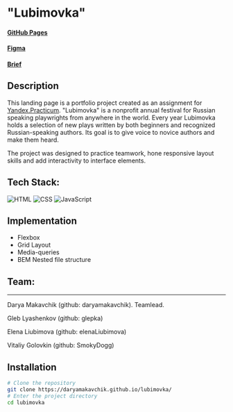 # "Lubimovka" # 

#### [GitHub Pages](https://daryamakavchik.github.io/lubimovka/)
#### [Figma](https://www.figma.com/file/DEeW2FE3pJiQ407zqx4C9B/Lubimovka?type=design&node-id=0-1&mode=design&t=VUfoTzCNnLYc7mOG-0) 
#### [Brief](https://www.notion.so/pr-page-e5b5de2020da43f6a708b5e01f650bd8)

## Description
This landing page is a portfolio project created as an assignment for [Yandex.Practicum](https://practicum.yandex.com/web/ "Web Development Program"). 
"Lubimovka" is a nonprofit annual festival for Russian speaking playwrights from anywhere in the world. Every year Lubimovka holds a selection of new plays written by both beginners and recognized Russian-speaking authors. Its goal is to give voice to novice authors and make them heard.

The project was designed to practice teamwork, hone responsive layout skills and add interactivity to interface elements.

## Tech Stack:
![HTML](https://img.shields.io/badge/html5-%23E34F26.svg?style=for-the-badge&logo=html5&logoColor=white)
![CSS](https://img.shields.io/badge/css3-%231572B6.svg?style=for-the-badge&logo=css3&logoColor=white)
![JavaScript](https://img.shields.io/badge/JavaScript-F7DF1E?style=for-the-badge&logo=javascript&logoColor=black)

## Implementation

- Flexbox
- Grid Layout
- Media-queries
- BEM Nested file structure

## Team: 
----------------------------
Darya Makavchik (github: daryamakavchik). Teamlead. 

Gleb Lyashenkov (github: glepka)

Elena Liubimova (github: elenaLiubimova)

Vitaliy Golovkin (github: SmokyDogg)

## Installation

```bash
# Clone the repository
git clone https://daryamakavchik.github.io/lubimovka/
# Enter the project directory
cd lubimovka
```

